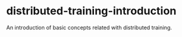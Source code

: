 # distributed-training-introduction
An introduction of basic concepts related with distributed training.
